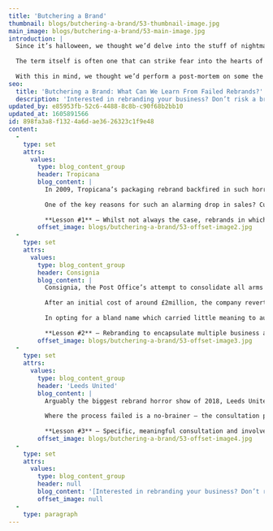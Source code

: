 ```yaml
---
title: 'Butchering a Brand'
thumbnail: blogs/butchering-a-brand/53-thumbnail-image.jpg
main_image: blogs/butchering-a-brand/53-main-image.jpg
introduction: |
  Since it’s halloween, we thought we’d delve into the stuff of nightmares – the dreaded rebrand.
  
  The term itself is often one that can strike fear into the hearts of many a marketer or designer. The pressure and expectation that comes with a visual overhaul (or even a mild refresh) of a long-established brand is something we feel should be embraced. That said, rebranding is a task which should not be attempted without establishing an all-encompassing understanding of some vitally important factors.
  
  With this in mind, we thought we’d perform a post-mortem on some the biggest branding butcheries recent memory – and learn some valuable lessons from their failures. Check out the blood-curdling examples.
seo:
  title: 'Butchering a Brand: What Can We Learn From Failed Rebrands?'
  description: 'Interested in rebranding your business? Don’t risk a brand butchering. Get in touch today to speak to our team on 01253 297900 for their help.'
updated_by: e85953fb-52c6-4488-8c8b-c90f68b2bb10
updated_at: 1605891566
id: 898fa3a8-f132-4a6d-ae36-26323c1f9e48
content:
  -
    type: set
    attrs:
      values:
        type: blog_content_group
        header: Tropicana
        blog_content: |
          In 2009, Tropicana’s packaging rebrand backfired in such horrifying fashion that sales dropped by 20%. Within two months of the visual overhaul, Tropicana announced that they would revert to the original design.
          
          One of the key reasons for such an alarming drop in sales? Customer confusion. Consumers lost track of the reference elements used to identify the product – most notably the original logo (with its tagline ‘Pure Premium’) and the visual element of the orange with the straw. To the consumer, without the classic Tropicana hallmarks, the packaging was assumed by many to be that of a low-range supermarket brand.
          
          **Lesson #1** – Whilst not always the case, rebrands in which too many elements are changed always run the risk of losing brand recognition. The consumer’s emotional connection to elements of a brand or product should never be taken for granted.
        offset_image: blogs/butchering-a-brand/53-offset-image2.jpg
  -
    type: set
    attrs:
      values:
        type: blog_content_group
        header: Consignia
        blog_content: |
          Consignia, the Post Office’s attempt to consolidate all arms of Royal Mail’s business under one umbrella brand, lasted just 15 months. The aim was to attract a more corporate customer base, as well as to promote the company’s expanding services.
          
          After an initial cost of around £2million, the company reverted to Royal Mail, leaving them a further £1million out of pocket.
          
          In opting for a bland name which carried little meaning to audiences, as well as an entirely new colour palette and visual identity, the company eroded the tradition and brand values held by Royal Mail for the past 500 years.
          
          **Lesson #2** – Rebranding to encapsulate multiple business arms and services can be a perilous task, even more so for businesses who opt for an entirely new name. When renaming as part of a rebrand, a name befitting of the tradition and heritage of its predecessor requires careful consideration. Combining this with a colour change resulted in both erosion of the company’s identity and a loss of the brand’s tone.
        offset_image: blogs/butchering-a-brand/53-offset-image3.jpg
  -
    type: set
    attrs:
      values:
        type: blog_content_group
        header: 'Leeds United'
        blog_content: |
          Arguably the biggest rebrand horror show of 2018, Leeds United’s club badge redesign was one to forget – within 24 hours of launching, the outcome was scrapped entirely. Taking more than six months’ work to complete, Leeds’ new badge was extremely successful in uniting the fanbase – but not for a good reason. The new design was wholeheartedly ridiculed, a sentiment backed by a petition which acquired almost 100,000 signatures within 12 hours.
          
          Where the process failed is a no-brainer – the consultation process. The club surveyed 10,000 fans ahead of its 2019 centenary year, asking fans what Leeds United meant to them – note how this is not remotely the same as asking specifically what supporters might wish to see on a club badge.
          
          **Lesson #3** – Specific, meaningful consultation and involvement with target audience is a vital part of a rebrand. The creation of a memorable and iconic logo must be based on a clear understanding of audience opinion. Definitive market research must be carried out, with no questions whatsoever left open to interpretation.
        offset_image: blogs/butchering-a-brand/53-offset-image4.jpg
  -
    type: set
    attrs:
      values:
        type: blog_content_group
        header: null
        blog_content: '[Interested in rebranding your business? Don’t risk a brand butchering. Get in touch today to speak to our team.](/contact)'
        offset_image: null
  -
    type: paragraph
---
```

